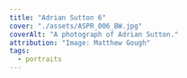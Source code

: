 ```yaml
---
title: "Adrian Sutton 6"
cover: "./assets/ASPR_006_BW.jpg"
coverAlt: "A photograph of Adrian Sutton."
attribution: "Image: Matthew Gough"
tags:
  - portraits
---
```

